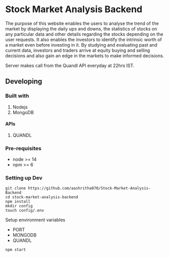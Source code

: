 # Stock Market Analysis Backend

The purpose of this website enables the users to analyse the trend of the market by displaying the daily ups and downs, the statistics of stocks on any particular data and other details regarding the stocks depending on the user requests. It also enables the investors to identify the intrinsic worth of a market even before investing in it. By studying and evaluating past and current data, investors and traders arrive at equity buying and selling decisions and also gain an edge in the markets to make informed decisions.

Server makes call from the Quandl API everyday at 22hrs IST.

## Developing

### Built with
1. Nodejs
2. MongoDB
#### APIs
1. QUANDL
### Pre-requisites
- node >= 14
- npm >= 6
### Setting up Dev

```
git clone https://github.com/aashritha070/Stock-Market-Analysis-Backend
cd stock-market-analysis-backend
npm install
mkdir config
touch config/.env
```

Setup environment variables

- PORT
- MONGODB
- QUANDL

```
npm start
```

